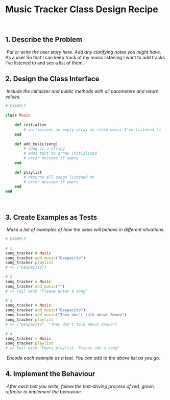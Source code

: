 # Music Tracker Class Design Recipe
​
## 1. Describe the Problem
​
_Put or write the user story here. Add any clarifying notes you might have._
​
As a user
So that I can keep track of my music listening
I want to add tracks I've listened to and see a list of them.
​
## 2. Design the Class Interface
​
_Include the initializer and public methods with all parameters and return values._
​
```ruby
# EXAMPLE
​
class Music
​
    def initialize
        # initializes an empty array to store music I've listened to
    end
​
    def add_music(song)
        # song is a string
        # adds text to array initialized
        # error message if empty
    end
​
    def playlist
        # returns all songs listened to
        # error message if empty
    end
end
```
​
## 3. Create Examples as Tests
​
_Make a list of examples of how the class will behave in different situations._
​
```ruby
# EXAMPLE
​
# 1
song_tracker = Music
song_tracker.add_music("Despacito")
song_tracker.playlist
# => ["Despacito"]
​
# 2
song_tracker = Music
song_tracker.add_music("")
# => Fail with "Please enter a song"
​
# 3
song_tracker = Music
song_tracker.add_music("Despacito")
song_tracker.add_music("They don't talk about Bruno")
song_tracker.playlist
# => ["Despacito", "They don't talk about Bruno"]
​
# 4
song_tracker = Music
song_tracker.playlist
# => Fail with "Empty playlist. Please add a song"
```
​
_Encode each example as a test. You can add to the above list as you go._
​
## 4. Implement the Behaviour
​
_After each test you write, follow the test-driving process of red, green, refactor to implement the behaviour._